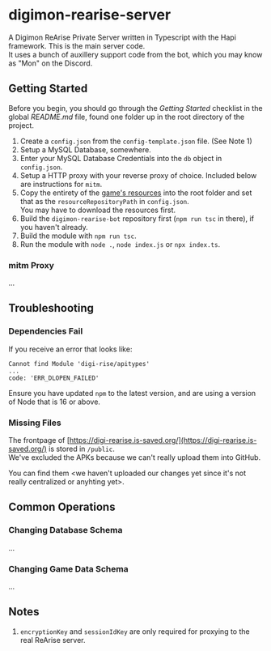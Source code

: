 # digimon-rearise-server

A Digimon ReArise Private Server written in Typescript with the Hapi framework. This is the main server code.  
It uses a bunch of auxillery support code from the bot, which you may know as "Mon" on the Discord.

## Getting Started

Before you begin, you should go through the *Getting Started* checklist in the global *README.md* file, found one folder up in the root
directory of the project.

1. Create a `config.json` from the `config-template.json` file. (See Note 1)
2. Setup a MySQL Database, somewhere.
3. Enter your MySQL Database Credentials into the `db` object in `config.json`.
4. Setup a HTTP proxy with your reverse proxy of choice. Included below are instructions for `mitm`.
5. Copy the entirety of the [game's resources](https://github.com/astiob/digimon-rearise-resources-raw) into the root folder and set that as the `resourceRepositoryPath` in `config.json`.  
   You may have to download the resources first.
6. Build the `digimon-rearise-bot` repository first (`npm run tsc` in there), if you haven't already.
7. Build the module with `npm run tsc`.
8. Run the module with `node .`, `node index.js` or `npx index.ts`.

### mitm Proxy

...

## Troubleshooting

### Dependencies Fail

If you receive an error that looks like:

```
Cannot find Module 'digi-rise/apitypes'
...
code: 'ERR_DLOPEN_FAILED'
```

Ensure you have updated `npm` to the latest version, and are using a version of Node that is 16 or above.

### Missing Files

The frontpage of [https://digi-rearise.is-saved.org/](https://digi-rearise.is-saved.org/) is stored in `/public`.  
We've excluded the APKs because we can't really upload them into GitHub.

You can find them <we haven't uploaded our changes yet since it's not really centralized or anyhting yet>.

## Common Operations

### Changing Database Schema

...

### Changing Game Data Schema

...

## Notes

1. `encryptionKey` and `sessionIdKey` are only required for proxying to the real ReArise server.